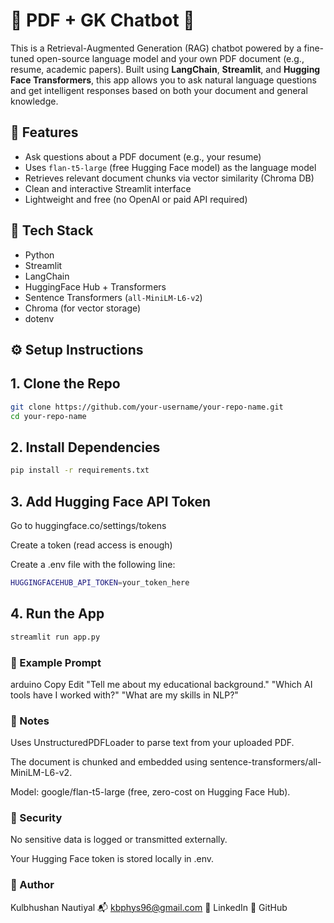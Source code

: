 # 📄 PDF + GK Chatbot 🤖

This is a Retrieval-Augmented Generation (RAG) chatbot powered by a fine-tuned open-source language model and your own PDF document (e.g., resume, academic papers). Built using **LangChain**, **Streamlit**, and **Hugging Face Transformers**, this app allows you to ask natural language questions and get intelligent responses based on both your document and general knowledge.

## 🚀 Features

- Ask questions about a PDF document (e.g., your resume)
- Uses `flan-t5-large` (free Hugging Face model) as the language model
- Retrieves relevant document chunks via vector similarity (Chroma DB)
- Clean and interactive Streamlit interface
- Lightweight and free (no OpenAI or paid API required)


## 🧠 Tech Stack

- Python
- Streamlit
- LangChain
- HuggingFace Hub + Transformers
- Sentence Transformers (`all-MiniLM-L6-v2`)
- Chroma (for vector storage)
- dotenv

## ⚙️ Setup Instructions

## 1. Clone the Repo

```bash
git clone https://github.com/your-username/your-repo-name.git
cd your-repo-name

```
## 2. Install Dependencies

```bash
pip install -r requirements.txt

```
## 3. Add Hugging Face API Token
Go to huggingface.co/settings/tokens

Create a token (read access is enough)

Create a .env file with the following line:

```bash
HUGGINGFACEHUB_API_TOKEN=your_token_here
```

## 4. Run the App

```bash
streamlit run app.py
```

### 📝 Example Prompt
arduino
Copy
Edit
"Tell me about my educational background."
"Which AI tools have I worked with?"
"What are my skills in NLP?"



### 📌 Notes
Uses UnstructuredPDFLoader to parse text from your uploaded PDF.

The document is chunked and embedded using sentence-transformers/all-MiniLM-L6-v2.

Model: google/flan-t5-large (free, zero-cost on Hugging Face Hub).



### 🔐 Security
No sensitive data is logged or transmitted externally.

Your Hugging Face token is stored locally in .env.

### 📧 Author
Kulbhushan Nautiyal
📬 kbphys96@gmail.com
🔗 LinkedIn
🐙 GitHub
